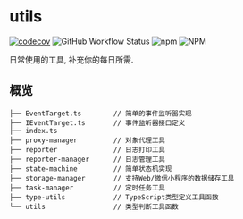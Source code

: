 # utils
 
[![codecov](https://codecov.io/gh/siaikin/utils/branch/main/graph/badge.svg?token=Q2J6U2PLGZ)](https://codecov.io/gh/siaikin/utils)
![GitHub Workflow Status](https://img.shields.io/github/workflow/status/siaikin/utils/CI)
![npm](https://img.shields.io/npm/v/@siaikin/utils)
![NPM](https://img.shields.io/npm/l/@siaikin/utils?registry_uri=https%3A%2F%2Fregistry.npmjs.com)

日常使用的工具, 补充你的每日所需.

## 概览

```text
├── EventTarget.ts        // 简单的事件监听器实现
├── IEventTarget.ts       // 事件监听器接口定义
├── index.ts
├── proxy-manager         // 对象代理工具
├── reporter              // 日志打印工具
├── reporter-manager      // 日志管理工具
├── state-machine         // 简单状态机实现
├── storage-manager       // 支持Web/微信小程序的数据储存工具
├── task-manager          // 定时任务工具
├── type-utils            // TypeScript类型定义工具函数
└── utils                 // 类型判断工具函数
```
